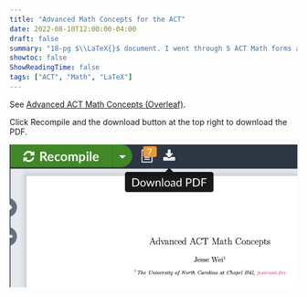 ```yaml
---
title: "Advanced Math Concepts for the ACT"
date: 2022-08-10T12:00:00-04:00
draft: false
summary: "18-pg $\\LaTeX{}$ document. I went through 5 ACT Math forms and wrote about all concepts I considered advanced."
showtoc: false
ShowReadingTime: false
tags: ["ACT", "Math", "LaTeX"]
---
```


See [Advanced ACT Math Concepts (Overleaf)](https://www.overleaf.com/read/rhmqqyskcrwp).

Click Recompile and the download button at the top right to download the PDF.

![Overleaf download button](img/overleaf_download.jpg)
